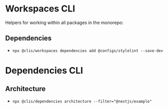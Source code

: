 # Workspaces CLI

Helpers for working within all packages in the monorepo:

## Dependencies

- `npx @clis/workspaces dependencies add @configs/stylelint --save-dev`

# Dependencies CLI

## Architecture

- `npx @clis/dependencies architecture --filter="@nestjs/example"`